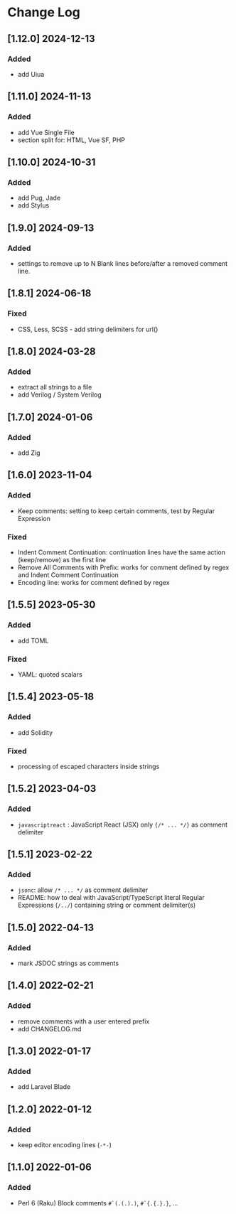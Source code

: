 # Change Log

## [1.12.0] 2024-12-13
### Added
- add Uiua

## [1.11.0] 2024-11-13
### Added
- add Vue Single File
- section split for: HTML, Vue SF, PHP

## [1.10.0] 2024-10-31
### Added
- add Pug, Jade
- add Stylus

## [1.9.0] 2024-09-13
### Added
- settings to remove up to N Blank lines before/after a removed comment line.

## [1.8.1] 2024-06-18
### Fixed
- CSS, Less, SCSS - add string delimiters for url()

## [1.8.0] 2024-03-28
### Added
- extract all strings to a file
- add Verilog / System Verilog

## [1.7.0] 2024-01-06
### Added
- add Zig

## [1.6.0] 2023-11-04
### Added
- Keep comments: setting to keep certain comments, test by Regular Expression
### Fixed
- Indent Comment Continuation: continuation lines have the same action (keep/remove) as the first line
- Remove All Comments with Prefix: works for comment defined by regex and Indent Comment Continuation
- Encoding line: works for comment defined by regex

## [1.5.5] 2023-05-30
### Added
- add TOML
### Fixed
- YAML: quoted scalars

## [1.5.4] 2023-05-18
### Added
- add Solidity
### Fixed
- processing of escaped characters inside strings

## [1.5.2] 2023-04-03
### Added
- `javascriptreact` : JavaScript React (JSX) only `{/* ... */}` as comment delimiter

## [1.5.1] 2023-02-22
### Added
- `jsonc`: allow `/* ... */` as comment delimiter
- README: how to deal with JavaScript/TypeScript literal Regular Expressions (`/../`) containing string or comment delimiter(s)

## [1.5.0] 2022-04-13
### Added
- mark JSDOC strings as comments

## [1.4.0] 2022-02-21
### Added
- remove comments with a user entered prefix
- add CHANGELOG.md

## [1.3.0] 2022-01-17
### Added
- add Laravel Blade

## [1.2.0] 2022-01-12
### Added
- keep editor encoding lines (`-*-`)

## [1.1.0] 2022-01-06
### Added
- Perl 6 (Raku) Block comments <code>#\`(.(.).)</code>, <code>#\`{.{.}.}</code>, ...
